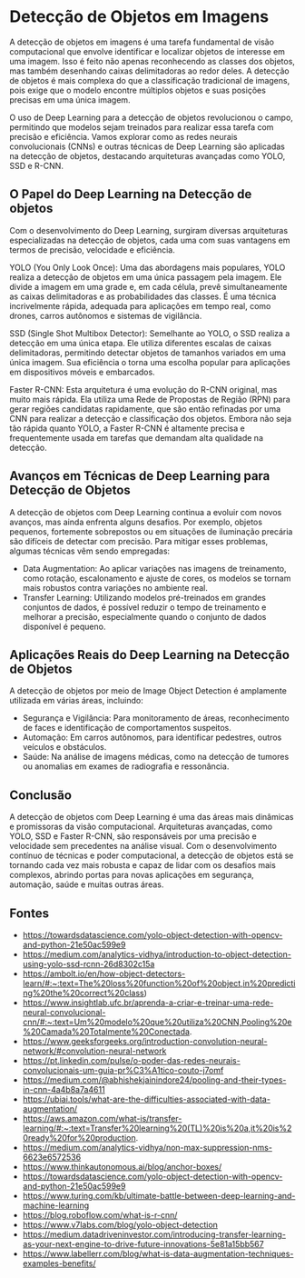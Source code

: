 # Detecção de Objetos em Imagens
A detecção de objetos em imagens é uma tarefa fundamental de visão computacional que envolve identificar e localizar objetos de interesse em uma imagem. Isso é feito não apenas reconhecendo as classes dos objetos, mas também desenhando caixas delimitadoras ao redor deles. A detecção de objetos é mais complexa do que a classificação tradicional de imagens, pois exige que o modelo encontre múltiplos objetos e suas posições precisas em uma única imagem.

O uso de Deep Learning para a detecção de objetos revolucionou o campo, permitindo que modelos sejam treinados para realizar essa tarefa com precisão e eficiência. Vamos explorar como as redes neurais convolucionais (CNNs) e outras técnicas de Deep Learning são aplicadas na detecção de objetos, destacando arquiteturas avançadas como YOLO, SSD e R-CNN.

## O Papel do Deep Learning na Detecção de objetos
Com o desenvolvimento do Deep Learning, surgiram diversas arquiteturas especializadas na detecção de objetos, cada uma com suas vantagens em termos de precisão, velocidade e eficiência.

YOLO (You Only Look Once): Uma das abordagens mais populares, YOLO realiza a detecção de objetos em uma única passagem pela imagem. Ele divide a imagem em uma grade e, em cada célula, prevê simultaneamente as caixas delimitadoras e as probabilidades das classes. É uma técnica incrivelmente rápida, adequada para aplicações em tempo real, como drones, carros autônomos e sistemas de vigilância.

SSD (Single Shot Multibox Detector): Semelhante ao YOLO, o SSD realiza a detecção em uma única etapa. Ele utiliza diferentes escalas de caixas delimitadoras, permitindo detectar objetos de tamanhos variados em uma única imagem. Sua eficiência o torna uma escolha popular para aplicações em dispositivos móveis e embarcados.

Faster R-CNN: Esta arquitetura é uma evolução do R-CNN original, mas muito mais rápida. Ela utiliza uma Rede de Propostas de Região (RPN) para gerar regiões candidatas rapidamente, que são então refinadas por uma CNN para realizar a detecção e classificação dos objetos. Embora não seja tão rápida quanto YOLO, a Faster R-CNN é altamente precisa e frequentemente usada em tarefas que demandam alta qualidade na detecção.

## Avanços em Técnicas de Deep Learning para Detecção de Objetos
A detecção de objetos com Deep Learning continua a evoluir com novos avanços, mas ainda enfrenta alguns desafios. Por exemplo, objetos pequenos, fortemente sobrepostos ou em situações de iluminação precária são difíceis de detectar com precisão. Para mitigar esses problemas, algumas técnicas vêm sendo empregadas:

  - Data Augmentation: Ao aplicar variações nas imagens de treinamento, como rotação, escalonamento e ajuste de cores, os modelos se tornam mais robustos contra variações no ambiente real.
  - Transfer Learning: Utilizando modelos pré-treinados em grandes conjuntos de dados, é possível reduzir o tempo de treinamento e melhorar a precisão, especialmente quando o conjunto de dados disponível é pequeno.

## Aplicações Reais do Deep Learning na Detecção de Objetos
A detecção de objetos por meio de Image Object Detection é amplamente utilizada em várias áreas, incluindo:

  - Segurança e Vigilância: Para monitoramento de áreas, reconhecimento de faces e identificação de comportamentos suspeitos.
  - Automação: Em carros autônomos, para identificar pedestres, outros veículos e obstáculos.
  - Saúde: Na análise de imagens médicas, como na detecção de tumores ou anomalias em exames de radiografia e ressonância.

## Conclusão
A detecção de objetos com Deep Learning é uma das áreas mais dinâmicas e promissoras da visão computacional. Arquiteturas avançadas, como YOLO, SSD e Faster R-CNN, são responsáveis por uma precisão e velocidade sem precedentes na análise visual. Com o desenvolvimento contínuo de técnicas e poder computacional, a detecção de objetos está se tornando cada vez mais robusta e capaz de lidar com os desafios mais complexos, abrindo portas para novas aplicações em segurança, automação, saúde e muitas outras áreas.

## Fontes
  - https://towardsdatascience.com/yolo-object-detection-with-opencv-and-python-21e50ac599e9
  - https://medium.com/analytics-vidhya/introduction-to-object-detection-using-yolo-ssd-rcnn-26d8302c15a
  - https://ambolt.io/en/how-object-detectors-learn/#:~:text=The%20loss%20function%20of%20object,in%20predicting%20the%20correct%20class)
  - https://www.insightlab.ufc.br/aprenda-a-criar-e-treinar-uma-rede-neural-convolucional-cnn/#:~:text=Um%20modelo%20que%20utiliza%20CNN,Pooling%20e%20Camada%20Totalmente%20Conectada.
  - https://www.geeksforgeeks.org/introduction-convolution-neural-network/#convolution-neural-network
  - https://pt.linkedin.com/pulse/o-poder-das-redes-neurais-convolucionais-um-guia-pr%C3%A1tico-couto-j7omf
  - https://medium.com/@abhishekjainindore24/pooling-and-their-types-in-cnn-4a4b8a7a4611
  - https://ubiai.tools/what-are-the-difficulties-associated-with-data-augmentation/
  - https://aws.amazon.com/what-is/transfer-learning/#:~:text=Transfer%20learning%20(TL)%20is%20a,it%20is%20ready%20for%20production.
  - https://medium.com/analytics-vidhya/non-max-suppression-nms-6623e6572536
  - https://www.thinkautonomous.ai/blog/anchor-boxes/
  - https://towardsdatascience.com/yolo-object-detection-with-opencv-and-python-21e50ac599e9
  - https://www.turing.com/kb/ultimate-battle-between-deep-learning-and-machine-learning
  - https://blog.roboflow.com/what-is-r-cnn/
  - https://www.v7labs.com/blog/yolo-object-detection
  - https://medium.datadriveninvestor.com/introducing-transfer-learning-as-your-next-engine-to-drive-future-innovations-5e81a15bb567
  - https://www.labellerr.com/blog/what-is-data-augmentation-techniques-examples-benefits/

